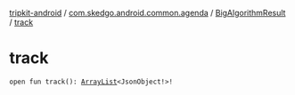 [tripkit-android](../../index.md) / [com.skedgo.android.common.agenda](../index.md) / [BigAlgorithmResult](index.md) / [track](./track.md)

# track

`open fun track(): `[`ArrayList`](https://docs.oracle.com/javase/7/docs/api/java/util/ArrayList.html)`<JsonObject!>!`